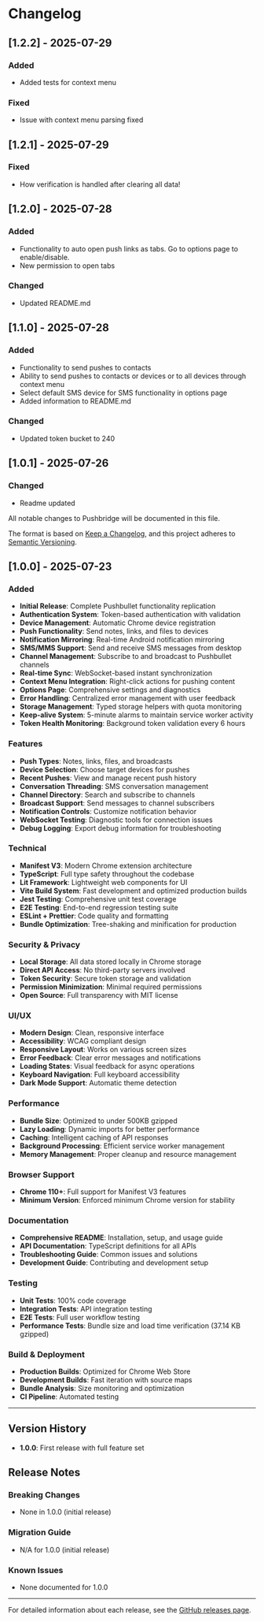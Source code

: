 # Changelog

## [1.2.2] - 2025-07-29

### Added
- Added tests for context menu

### Fixed
- Issue with context menu parsing fixed


## [1.2.1] - 2025-07-29

### Fixed
- How verification is handled after clearing all data!


## [1.2.0] - 2025-07-28

### Added
- Functionality to auto open push links as tabs. Go to options page to enable/disable.
- New permission to open tabs

### Changed
- Updated README.md



## [1.1.0] - 2025-07-28

### Added
- Functionality to send pushes to contacts
- Ability to send pushes to contacts or devices or to all devices through context menu
- Select default SMS device for SMS functionality in options page
- Added information to README.md

### Changed
- Updated token bucket to 240

## [1.0.1] - 2025-07-26

### Changed
- Readme updated


All notable changes to Pushbridge will be documented in this file.

The format is based on [Keep a Changelog](https://keepachangelog.com/en/1.0.0/),
and this project adheres to [Semantic Versioning](https://semver.org/spec/v2.0.0.html).

## [1.0.0] - 2025-07-23

### Added

- **Initial Release**: Complete Pushbullet functionality replication
- **Authentication System**: Token-based authentication with validation
- **Device Management**: Automatic Chrome device registration
- **Push Functionality**: Send notes, links, and files to devices
- **Notification Mirroring**: Real-time Android notification mirroring
- **SMS/MMS Support**: Send and receive SMS messages from desktop
- **Channel Management**: Subscribe to and broadcast to Pushbullet channels
- **Real-time Sync**: WebSocket-based instant synchronization
- **Context Menu Integration**: Right-click actions for pushing content
- **Options Page**: Comprehensive settings and diagnostics
- **Error Handling**: Centralized error management with user feedback
- **Storage Management**: Typed storage helpers with quota monitoring
- **Keep-alive System**: 5-minute alarms to maintain service worker activity
- **Token Health Monitoring**: Background token validation every 6 hours

### Features

- **Push Types**: Notes, links, files, and broadcasts
- **Device Selection**: Choose target devices for pushes
- **Recent Pushes**: View and manage recent push history
- **Conversation Threading**: SMS conversation management
- **Channel Directory**: Search and subscribe to channels
- **Broadcast Support**: Send messages to channel subscribers
- **Notification Controls**: Customize notification behavior
- **WebSocket Testing**: Diagnostic tools for connection issues
- **Debug Logging**: Export debug information for troubleshooting

### Technical

- **Manifest V3**: Modern Chrome extension architecture
- **TypeScript**: Full type safety throughout the codebase
- **Lit Framework**: Lightweight web components for UI
- **Vite Build System**: Fast development and optimized production builds
- **Jest Testing**: Comprehensive unit test coverage
- **E2E Testing**: End-to-end regression testing suite
- **ESLint + Prettier**: Code quality and formatting
- **Bundle Optimization**: Tree-shaking and minification for production

### Security & Privacy

- **Local Storage**: All data stored locally in Chrome storage
- **Direct API Access**: No third-party servers involved
- **Token Security**: Secure token storage and validation
- **Permission Minimization**: Minimal required permissions
- **Open Source**: Full transparency with MIT license

### UI/UX

- **Modern Design**: Clean, responsive interface
- **Accessibility**: WCAG compliant design
- **Responsive Layout**: Works on various screen sizes
- **Error Feedback**: Clear error messages and notifications
- **Loading States**: Visual feedback for async operations
- **Keyboard Navigation**: Full keyboard accessibility
- **Dark Mode Support**: Automatic theme detection

### Performance

- **Bundle Size**: Optimized to under 500KB gzipped
- **Lazy Loading**: Dynamic imports for better performance
- **Caching**: Intelligent caching of API responses
- **Background Processing**: Efficient service worker management
- **Memory Management**: Proper cleanup and resource management

### Browser Support

- **Chrome 110+**: Full support for Manifest V3 features
- **Minimum Version**: Enforced minimum Chrome version for stability

### Documentation

- **Comprehensive README**: Installation, setup, and usage guide
- **API Documentation**: TypeScript definitions for all APIs
- **Troubleshooting Guide**: Common issues and solutions
- **Development Guide**: Contributing and development setup

### Testing

- **Unit Tests**: 100% code coverage
- **Integration Tests**: API integration testing
- **E2E Tests**: Full user workflow testing
- **Performance Tests**: Bundle size and load time verification (37.14 KB gzipped)

### Build & Deployment

- **Production Builds**: Optimized for Chrome Web Store
- **Development Builds**: Fast iteration with source maps
- **Bundle Analysis**: Size monitoring and optimization
- **CI Pipeline**: Automated testing

---

## Version History

- **1.0.0**: First release with full feature set

## Release Notes

### Breaking Changes

- None in 1.0.0 (initial release)

### Migration Guide

- N/A for 1.0.0 (initial release)

### Known Issues

- None documented for 1.0.0

---

For detailed information about each release, see the [GitHub releases page](https://github.com/manish001in/pushbridge/releases).
